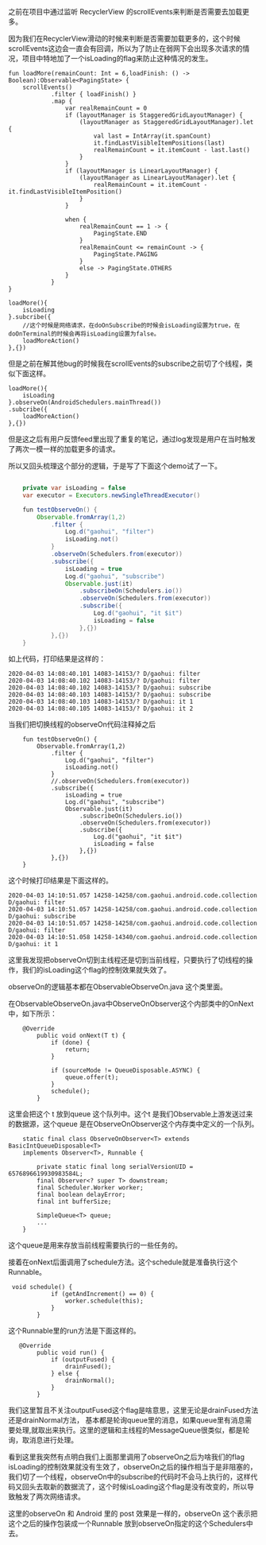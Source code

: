 之前在项目中通过监听 RecyclerView 的scrollEvents来判断是否需要去加载更多。

因为我们在RecyclerView滑动的时候来判断是否需要加载更多的，这个时候scrollEvents这边会一直会有回调，所以为了防止在弱网下会出现多次请求的情况，项目中特地加了一个isLoading的flag来防止这种情况的发生。

```
fun loadMore(remainCount: Int = 6,loadFinish: () -> Boolean):Observable<PagingState> {
    scrollEvents()
            .filter { loadFinish() }
            .map {
                var realRemainCount = 0
                if (layoutManager is StaggeredGridLayoutManager) {
                    (layoutManager as StaggeredGridLayoutManager).let {
                        val last = IntArray(it.spanCount)
                        it.findLastVisibleItemPositions(last)
                        realRemainCount = it.itemCount - last.last()
                    }
                }
                if (layoutManager is LinearLayoutManager) {
                    (layoutManager as LinearLayoutManager).let {
                        realRemainCount = it.itemCount - it.findLastVisibleItemPosition()
                    }
                }

                when {
                    realRemainCount == 1 -> {
                        PagingState.END
                    }
                    realRemainCount <= remainCount -> {
                        PagingState.PAGING
                    }
                    else -> PagingState.OTHERS
                }
            }
}

loadMore(){
    isLoading
}.subcribe({
    //这个时候是网络请求，在doOnSubscribe的时候会isLoading设置为true，在doOnTerminal的时候会再将isLoading设置为false。
    loadMoreAction()
},{})

```

但是之前在解其他bug的时候我在scrollEvents的subscribe之前切了个线程，类似下面这样。

```
loadMore(){
    isLoading
}.observeOn(AndroidSchedulers.mainThread())
.subcribe({
    loadMoreAction()
},{})

```

但是这之后有用户反馈feed里出现了重复的笔记，通过log发现是用户在当时触发了两次一模一样的加载更多的请求。

所以又回头梳理这个部分的逻辑，于是写了下面这个demo试了一下。

```java

    private var isLoading = false
    var executor = Executors.newSingleThreadExecutor()

    fun testObserveOn() {
        Observable.fromArray(1,2)
            .filter {
                Log.d("gaohui", "filter")
                isLoading.not()
            }
            .observeOn(Schedulers.from(executor))
            .subscribe({
                isLoading = true
                Log.d("gaohui", "subscribe")
                Observable.just(it)
                    .subscribeOn(Schedulers.io())
                    .observeOn(Schedulers.from(executor))
                    .subscribe({
                        Log.d("gaohui", "it $it")
                        isLoading = false
                    },{})
            },{})
    }
```

如上代码，打印结果是这样的：
```
2020-04-03 14:08:40.101 14083-14153/? D/gaohui: filter
2020-04-03 14:08:40.102 14083-14153/? D/gaohui: filter
2020-04-03 14:08:40.102 14083-14153/? D/gaohui: subscribe
2020-04-03 14:08:40.103 14083-14153/? D/gaohui: subscribe
2020-04-03 14:08:40.103 14083-14153/? D/gaohui: it 1
2020-04-03 14:08:40.105 14083-14153/? D/gaohui: it 2
```

当我们把切换线程的observeOn代码注释掉之后
```
    fun testObserveOn() {
        Observable.fromArray(1,2)
            .filter {
                Log.d("gaohui", "filter")
                isLoading.not()
            }
            //.observeOn(Schedulers.from(executor))
            .subscribe({
                isLoading = true
                Log.d("gaohui", "subscribe")
                Observable.just(it)
                    .subscribeOn(Schedulers.io())
                    .observeOn(Schedulers.from(executor))
                    .subscribe({
                        Log.d("gaohui", "it $it")
                        isLoading = false
                    },{})
            },{})
    }

```

这个时候打印结果是下面这样的。

```
2020-04-03 14:10:51.057 14258-14258/com.gaohui.android.code.collection D/gaohui: filter
2020-04-03 14:10:51.057 14258-14258/com.gaohui.android.code.collection D/gaohui: subscribe
2020-04-03 14:10:51.057 14258-14258/com.gaohui.android.code.collection D/gaohui: filter
2020-04-03 14:10:51.058 14258-14340/com.gaohui.android.code.collection D/gaohui: it 1
```

这里我发现把observeOn切到主线程还是切到当前线程，只要执行了切线程的操作，我们的isLoading这个flag的控制效果就失效了。

observeOn的逻辑基本都在ObservableObserveOn.java 这个类里面。

在ObservableObserveOn.java中ObserveOnObserver这个内部类中的OnNext中，如下所示：

```
    @Override
        public void onNext(T t) {
            if (done) {
                return;
            }

            if (sourceMode != QueueDisposable.ASYNC) {
                queue.offer(t);
            }
            schedule();
        }

```

这里会把这个 t 放到queue 这个队列中。这个t 是我们Observable上游发送过来的数据源，这个queue 是在ObserveOnObserver这个内存类中定义的一个队列。

```
    static final class ObserveOnObserver<T> extends BasicIntQueueDisposable<T>
    implements Observer<T>, Runnable {

        private static final long serialVersionUID = 6576896619930983584L;
        final Observer<? super T> downstream;
        final Scheduler.Worker worker;
        final boolean delayError;
        final int bufferSize;

        SimpleQueue<T> queue;
        ...
    }
```

这个queue是用来存放当前线程需要执行的一些任务的。

接着在onNext后面调用了schedule方法。这个schedule就是准备执行这个Runnable。

```
 void schedule() {
            if (getAndIncrement() == 0) {
                worker.schedule(this);
            }
        }

```

这个Runnable里的run方法是下面这样的。

```
   @Override
        public void run() {
            if (outputFused) {
                drainFused();
            } else {
                drainNormal();
            }
        }
```

我们这里暂且不关注outputFused这个flag是啥意思，这里无论是drainFused方法还是drainNormal方法，
基本都是轮询queue里的消息，如果queue里有消息需要处理,就取出来执行。这里的逻辑和主线程的MessageQueue很类似，都是轮询，取消息进行处理。

看到这里我突然有点明白我们上面那里调用了observeOn之后为啥我们的flag isLoading的控制效果就没有生效了，observeOn之后的操作相当于是非阻塞的，我们切了一个线程，observeOn中的subscribe的代码时不会马上执行的，这样代码又回头去取新的数据流了，这个时候isLoading这个flag是没有改变的，所以导致触发了两次网络请求。

这里的observeOn 和 Android 里的 post 效果是一样的，observeOn 这个表示把这个之后的操作包装成一个Runnable 放到observeOn指定的这个Schedulers中去。